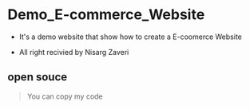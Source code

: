 # Demo_E-commerce_Website

- It's a demo website that show how to create a E-coomerce Website

- All right recivied by Nisarg Zaveri

## open souce 
> You can copy my code
